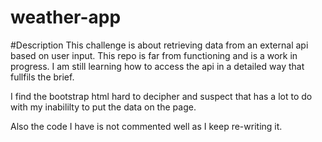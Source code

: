 # weather-app
#Description
This challenge is about retrieving data from an external api based on user input. 
This repo is far from functioning and is a work in progress. I am still learning how to access the api in a detailed way that fullfils the brief.

I find the bootstrap html hard to decipher and suspect that has a lot to do with my inabililty to put the data on the page. 

Also the code I have is not commented well as I keep re-writing it. 
